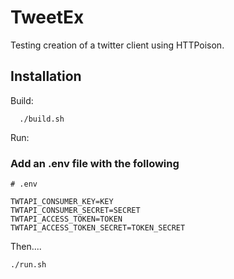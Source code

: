 # TweetEx

Testing creation of a twitter client using HTTPoison.

## Installation
Build:
```
  ./build.sh
```

Run:

### Add an .env file with the following 

```
# .env

TWTAPI_CONSUMER_KEY=KEY
TWTAPI_CONSUMER_SECRET=SECRET
TWTAPI_ACCESS_TOKEN=TOKEN
TWTAPI_ACCESS_TOKEN_SECRET=TOKEN_SECRET
```

Then....

```
./run.sh
```